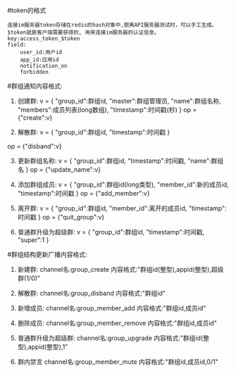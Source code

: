 #token的格式

    连接im服务器token存储在redis的hash对象中,脱离API服务器测试时，可以手工生成。
    $token就是客户端需要获得的, 用来连接im服务器的认证信息。
    key:access_token_$token
    field:
        user_id:用户id
        app_id:应用id
        notification_on 
        forbidden

#群组通知内容格式:

1. 创建群:
v = {
    "group_id":群组id, 
    "master":群组管理员, 
    "name":群组名称, 
    "members":成员列表(long数组),
    "timestamp":时间戳(秒)
}
op = {"create":v}


2. 解散群:
v = {
    "group_id":群组id,
    "timestamp":时间戳
}

op = {"disband":v}


3. 更新群组名称:
v = {
   "group_id":群组id,
   "timestamp":时间戳,
   "name":群组名
}
op = {"update_name":v}

4. 添加群组成员:
v = {
    "group_id":群组id(long类型),
    "member_id":新的成员id,
    "timestamp":时间戳
}
op = {"add_member":v}


5. 离开群:
v = {
    "group_id":群组id,
    "member_id":离开的成员id,
    "timestamp":时间戳
}
op = {"quit_group":v}


6. 普通群升级为超级群:
v = {
    "group_id":群组id,
    "timestamp":时间戳,
    "super":1
}

#群组结构更新广播内容格式:

1. 新建群:
channel名:group_create
内容格式:"群组id(整型),appid(整型),超级群(1/0)"

2. 解散群:
channel名:group_disband
内容格式:"群组id"

3. 新增成员:
channel名:group_member_add
内容格式:"群组id,成员id"

4. 删除成员:
channel名:group_member_remove
内容格式:"群组id,成员id"

5. 普通群升级为超级群:
channel名:group_upgrade
内容格式:"群组id(整型),appid(整型),1"

6. 群内禁言
channel名:group_member_mute
内容格式:"群组id,成员id,0/1"